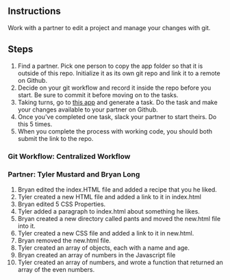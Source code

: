## Instructions

Work with a partner to edit a project and manage your changes with git.

## Steps

1. Find a partner. Pick one person to copy the app folder so that it is outside of this repo.
   Initialize it as its own git repo and link it to a remote on Github.
2. Decide on your git workflow and record it inside the repo before you start.
   Be sure to commit it before moving on to the tasks.
3. Taking turns, go to [this app](https://random-task-generator.firebaseapp.com) and generate a task. Do the task and make your changes available to your partner on Github.
4. Once you've completed one task, slack your partner to start theirs. Do this 5 times.
5. When you complete the process with working code, you should both submit the link to the repo.

### Git Workflow: Centralized Workflow

### Partner: Tyler Mustard and Bryan Long

1. Bryan edited the index.HTML file and added a recipe that you he liked.
2. Tyler created a new HTML file and added a link to it in index.html
3. Bryan edited 5 CSS Properties.
4. Tyler added a paragraph to index.html about something he likes.
5. Bryan created a new directory called pants and moved the new.html file into it.
6. Tyler created a new CSS file and added a link to it in new.html.
7. Bryan removed the new.html file.
8. Tyler created an array of objects, each with a name and age.
9. Bryan created an array of numbers in the Javascript file
10. Tyler created an array of numbers, and wrote a function that returned an array of the even numbers.
